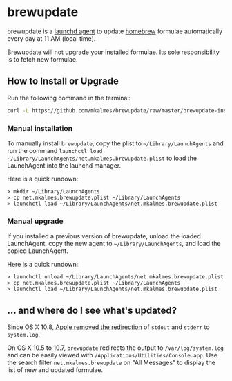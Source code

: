 # brewupdate #

brewupdate is a [launchd agent][launchd] to update [homebrew][homebrew] formulae automatically every day at 11 AM (local time).

Brewupdate will not upgrade your installed formulae. Its sole responsibility is to fetch new formulae.

## How to Install or Upgrade ##
Run the following command in the terminal:

```sh
curl -L https://github.com/mkalmes/brewupdate/raw/master/brewupdate-install.sh | bash
```

### Manual installation ###
To manually install `brewupdate`, copy the plist to `~/Library/LaunchAgents` and run the command `launchctl load ~/Library/LaunchAgents/net.mkalmes.brewupdate.plist` to load the LaunchAgent into the launchd manager.

Here is a quick rundown:
```
> mkdir ~/Library/LaunchAgents
> cp net.mkalmes.brewupdate.plist ~/Library/LaunchAgents
> launchctl load ~/Library/LaunchAgents/net.mkalmes.brewupdate.plist
```

### Manual upgrade ###
If you installed a previous version of brewupdate, unload the loaded LaunchAgent, copy the new agent to `~/Library/LaunchAgents`, and load the copied LaunchAgent.

Here is a quick rundown:
```
> launchctl unload ~/Library/LaunchAgents/net.mkalmes.brewupdate.plist
> cp net.mkalmes.brewupdate.plist ~/Library/LaunchAgents
> launchctl load ~/Library/LaunchAgents/net.mkalmes.brewupdate.plist
```

## … and where do I see what's updated? ##
Since OS X 10.8, [Apple removed the redirection][apple-removed-redirection] of `stdout` and `stderr` to `system.log`.

On OS X 10.5 to 10.7, <code>brewupdate</code> redirects the output to <code>/var/log/system.log</code> and can be easily viewed with <code>/Applications/Utilities/Console.app</code>. Use the search filter <code>net.mkalmes.brewupdate</code> on "All Messages" to display the list of new and updated formulae.

[launchd]: http://developer.apple.com/library/mac/#technotes/tn2083/_index.html
[homebrew]: https://github.com/mxcl/homebrew/
[apple-removed-redirection]: http://stackoverflow.com/a/15655471/1712728
